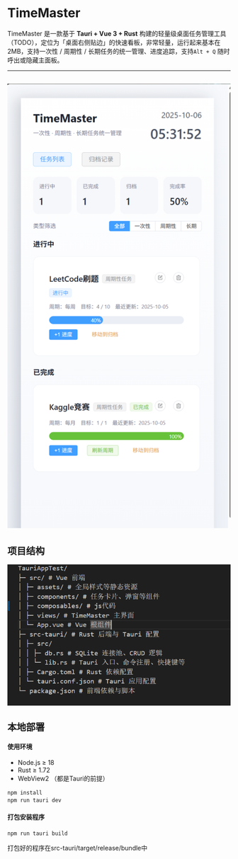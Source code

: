 # TimeMaster

TimeMaster 是一款基于 **Tauri + Vue 3 + Rust** 构建的轻量级桌面任务管理工具（TODO），定位为「桌面右侧贴边」的快速看板，非常轻量，运行起来基本在2MB，支持一次性 / 周期性 / 长期任务的统一管理、进度追踪，支持`Alt + Q` 随时呼出或隐藏主面板。

---
![1759699917493](image/README/1759699917493.png)
---

## 项目结构
![1759699820070](image/README/1759699820070.png)

## 本地部署
#### 使用环境
- Node.js ≥ 18
- Rust ≥ 1.72
- WebView2 （都是Tauri的前提）

```bash
npm install
npm run tauri dev
```

#### 打包安装程序

```bash
npm run tauri build
```
打包好的程序在src-tauri/target/release/bundle中


